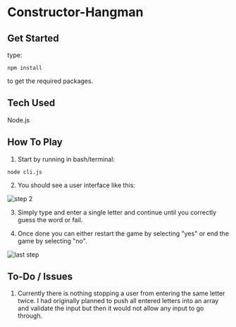 # Constructor-Hangman
## Get Started
type: 
```
npm install
``` 
to get the required packages.

## Tech Used
Node.js

## How To Play
1. Start by running in bash/terminal:
```
node cli.js
```


2. You should see a user interface like this:

![step 2](https://i.gyazo.com/e1758ea9789806620eb83090e85132e5.png)


3. Simply type and enter a single letter and continue until you correctly guess the word or fail.


4. Once done you can either restart the game by selecting "yes" or end the game by selecting "no".

![last step](https://i.gyazo.com/06582da772057946ad2dcaa314268260.png)

## To-Do / Issues
1. Currently there is nothing stopping a user from entering the same letter twice. I had originally planned to push all entered letters into an array and validate the input but then it would not allow any input to go through. 